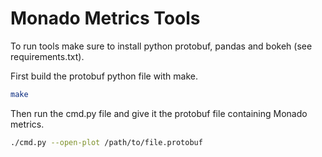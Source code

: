 # Monado Metrics Tools

<!--
Copyright 2022, Collabora, Ltd. and the Monado contributors
SPDX-License-Identifier: BSL-1.0
-->

To run tools make sure to install python protobuf, pandas and bokeh (see requirements.txt).

First build the protobuf python file with make.

```bash
make
```

Then run the cmd.py file and give it the protobuf file containing Monado metrics.

```bash
./cmd.py --open-plot /path/to/file.protobuf
```
